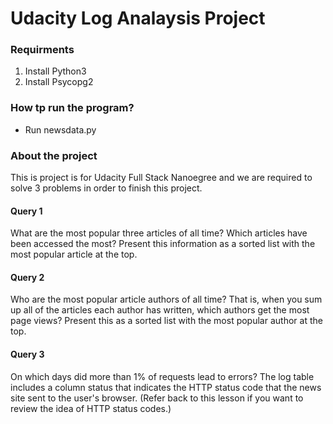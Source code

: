 # Udacity Log Analaysis Project

### Requirments
1. Install Python3
2. Install Psycopg2

### How tp run the program?
- Run newsdata.py

### About the project
This is project is for Udacity Full Stack Nanoegree and we are required to solve 3 problems in order to finish this project.

#### Query 1
What are the most popular three articles of all time? Which articles have been accessed the most? Present this information as a sorted list with the most popular article at the top.

#### Query 2
Who are the most popular article authors of all time? That is, when you sum up all of the articles each author has written, which authors get the most page views? Present this as a sorted list with the most popular author at the top.

#### Query 3
On which days did more than 1% of requests lead to errors? The log table includes a column status that indicates the HTTP status code that the news site sent to the user's browser. (Refer back to this lesson if you want to review the idea of HTTP status codes.)